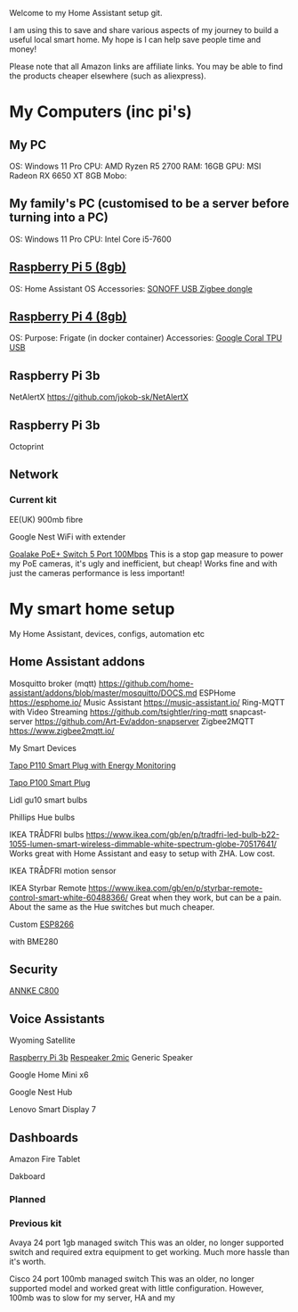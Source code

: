 Welcome to my Home Assistant setup git.

I am using this to save and share various aspects of my journey to build a useful local smart home. My hope is I can help save people time and money!

Please note that all Amazon links are affiliate links. You may be able to find the products cheaper elsewhere (such as aliexpress).

# My Computers (inc pi's)
## My PC
OS: Windows 11 Pro
CPU: AMD Ryzen R5 2700
RAM: 16GB
GPU: MSI Radeon RX 6650 XT 8GB
Mobo: 

## My family's PC (customised to be a server before turning into a PC)
OS: Windows 11 Pro
CPU: Intel Core i5-7600

## <a target="_blank" href="https://www.amazon.co.uk/gp/search?ie=UTF8&tag=basuk036-21&linkCode=ur2&linkId=f79f0e265b3f2fc0fb89815b1592f991&camp=1634&creative=6738&index=computers&keywords=Raspberry Pi 5 (8gb)">Raspberry Pi 5 (8gb)</a>
OS: Home Assistant OS
Accessories: <a target="_blank" href="https://www.amazon.co.uk/gp/search?ie=UTF8&tag=basuk036-21&linkCode=ur2&linkId=57c09ac598653ce026ce5011a4e2da4d&camp=1634&creative=6738&index=computers&keywords=SONOFF Universal Zigbee 3.0 USB Dongle Plus Gateway with Antenna for Home Assistant, IoBroker, Zigbee2MQTT">SONOFF USB Zigbee dongle</a>

## <a target="_blank" href="https://www.amazon.co.uk/gp/search?ie=UTF8&tag=basuk036-21&linkCode=ur2&linkId=bae574f2b1d26e1c4dc864b7b4f18a73&camp=1634&creative=6738&index=computers&keywords=Raspberry Pi 4 (8gb)">Raspberry Pi 4 (8gb)</a>
OS: 
Purpose: Frigate (in docker container)
Accessories: <a target="_blank" href="https://amzn.to/3RcWwe7">Google Coral TPU USB</a>

## Raspberry Pi 3b
NetAlertX
https://github.com/jokob-sk/NetAlertX

## Raspberry Pi 3b
Octoprint

## Network
### Current kit
EE(UK) 900mb fibre 

Google Nest WiFi with extender

<a target="_blank" href="https://www.amazon.co.uk/gp/search?ie=UTF8&tag=basuk036-21&linkCode=ur2&linkId=32c43af7de64b551eedd0fd89f65bb12&camp=1634&creative=6738&index=computers&keywords= Goalake PoE+ Switch 5 Port 100Mbps">Goalake PoE+ Switch 5 Port 100Mbps</a>
This is a stop gap measure to power my PoE cameras, it's ugly and inefficient, but cheap! Works fine and with just the cameras performance is less important!



# My smart home setup
My Home Assistant, devices, configs, automation etc

## Home Assistant addons
Mosquitto broker (mqtt)
https://github.com/home-assistant/addons/blob/master/mosquitto/DOCS.md
ESPHome
https://esphome.io/
Music Assistant
https://music-assistant.io/ 
Ring-MQTT with Video Streaming
https://github.com/tsightler/ring-mqtt
snapcast-server
https://github.com/Art-Ev/addon-snapserver
Zigbee2MQTT
https://www.zigbee2mqtt.io/


My Smart Devices

<a target="_blank" href="https://www.amazon.co.uk/gp/search?ie=UTF8&tag=basuk036-21&linkCode=ur2&linkId=d051727f1b05f9783311c94ec41b7a07&camp=1634&creative=6738&index=computers&keywords= tapo p110  smart plug with energy monitoring">Tapo P110 Smart Plug with Energy Monitoring </a>

<a target="_blank" href="https://www.amazon.co.uk/gp/search?ie=UTF8&tag=basuk036-21&linkCode=ur2&linkId=dcf0db99fcd9f8811a2d294fe0b1f09e&camp=1634&creative=6738&index=computers&keywords= tapo p100  smart plug">Tapo P100 Smart Plug </a>

Lidl gu10 smart bulbs

Phillips Hue bulbs

IKEA TRÅDFRI bulbs
https://www.ikea.com/gb/en/p/tradfri-led-bulb-b22-1055-lumen-smart-wireless-dimmable-white-spectrum-globe-70517641/
Works great with Home Assistant and easy to setup with ZHA. Low cost.

IKEA TRÅDFRI motion sensor

IKEA Styrbar Remote
https://www.ikea.com/gb/en/p/styrbar-remote-control-smart-white-60488366/
Great when they work, but can be a pain. About the same as the Hue switches but much cheaper.

Custom  <a target="_blank" href="https://www.amazon.co.uk/gp/search?ie=UTF8&tag=basuk036-21&linkCode=ur2&linkId=883958b075c7546a49bb12350f1088a5&camp=1634&creative=6738&index=computers&keywords=Esp8266 nodemcu boards">ESP8266</a>

with BME280


## Security

<a target="_blank" href="https://www.amazon.co.uk/gp/search?ie=UTF8&tag=basuk036-21&linkCode=ur2&linkId=b18d5cb865489258d94c09d54abd64ab&camp=1634&creative=6738&index=computers&keywords=ANNKE C800 4K POE camera">ANNKE C800</a>

## Voice Assistants
Wyoming Satellite

<a target="_blank" href="https://amzn.to/3xdgT3G">Raspberry Pi 3b</a>
<a target="_blank" href="https://amzn.to/4cyn1U2">Respeaker 2mic</a>
Generic Speaker

Google Home Mini x6

Google Nest Hub

Lenovo Smart Display 7

## Dashboards
Amazon Fire Tablet 

Dakboard


### Planned

### Previous kit
Avaya 24 port 1gb managed switch
This was an older, no longer supported switch and required extra equipment to get working. Much more hassle than it's worth.

Cisco 24 port 100mb managed switch
This was an older, no longer supported model and worked great with little configuration. However, 100mb was to slow for my server, HA and my 
